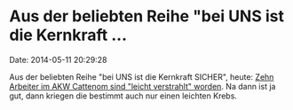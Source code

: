Aus der beliebten Reihe \"bei UNS ist die Kernkraft \...
========================================================

Date: 2014-05-11 20:29:28

Aus der beliebten Reihe \"bei UNS ist die Kernkraft SICHER\", heute:
[Zehn Arbeiter im AKW Cattenom sind \"leicht verstrahlt\"
worden](http://www.sr-online.de/sronline/nachrichten/panorama/arbeiter_in_cattenom_verstrahlt100.html).
Na dann ist ja gut, dann kriegen die bestimmt auch nur einen leichten
Krebs.
